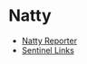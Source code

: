 # Natty

 - [Natty Reporter](https://github.com/SOBotics/Userscripts/blob/master/Natty/NattyReporter.user.js)
 - [Sentinel Links](https://github.com/SOBotics/Userscripts/blob/master/Natty/SentinelLinks.js)
